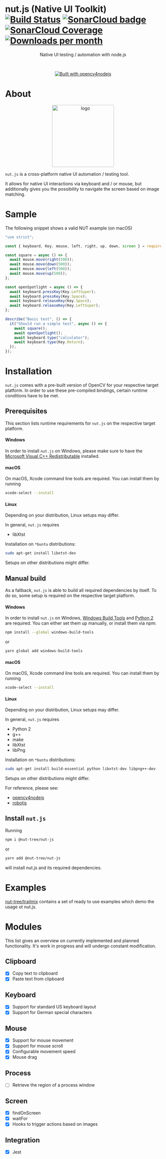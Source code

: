 # nut.js (Native UI Toolkit) [![Build Status](https://travis-ci.com/nut-tree/nut.js.svg?branch=master)](https://travis-ci.com/nut-tree/nut.js) [![SonarCloud badge](https://sonarcloud.io/api/project_badges/measure?project=nut-tree%3Anut.js&metric=alert_status)](https://sonarcloud.io/dashboard?id=nut-tree%3Anut.js) [![SonarCloud Coverage](https://sonarcloud.io/api/project_badges/measure?project=nut-tree%3Anut.js&metric=coverage)](https://sonarcloud.io/component_measures?id=nut-tree%3Anut.js&metric=coverage) [![Downloads per month](https://img.shields.io/npm/dm/@nut-tree/nut-js)](https://www.npmjs.com/package/@nut-tree/nut-js)
<p align="center">
Native UI testing / automation with node.js
</p>
<br/>
<p align="center">
	<a target="_blank" href="https://github.com/justadudewhohacks/opencv4nodejs">
		<img src="https://img.shields.io/badge/Built_with-opencv4nodejs-C86414.svg?style=flat-square" alt="Built with opencv4nodejs" /></a>
</p>

# About

<p align="center">
    <img src="https://github.com/nut-tree/nut.js/raw/master/.gfx/nut.png" alt="logo" width="200"/>
</p>

`nut.js` is a cross-platform native UI automation / testing tool.

It allows for native UI interactions via keyboard and / or mouse,
but additionally gives you the possibility to navigate the screen based on image matching.

# Sample

The following snippet shows a valid NUT example (on macOS)

```js
"use strict";

const { keyboard, Key, mouse, left, right, up, down, screen } = require("@nut-tree/nut-js");

const square = async () => {
  await mouse.move(right(500));
  await mouse.move(down(500));
  await mouse.move(left(500));
  await mouse.move(up(500));
};

const openSpotlight = async () => {
  await keyboard.pressKey(Key.LeftSuper);
  await keyboard.pressKey(Key.Space);
  await keyboard.releaseKey(Key.Space);
  await keyboard.releaseKey(Key.LeftSuper);
};

describe("Basic test", () => {
  it("Should run a simple test", async () => {
    await square();
    await openSpotlight();
    await keyboard.type("calculator");
    await keyboard.type(Key.Return);
  });
});

```

# Installation

`nut.js` comes with a pre-built version of OpenCV for your respective target platform.
In order to use these pre-compiled bindings, certain runtime conditions have to be met.

## Prerequisites

This section lists runtime requirements for `nut.js` on the respective target platform.

#### Windows

In order to install `nut.js` on Windows, please make sure to have the [Microsoft Visual C++ Redistributable](https://support.microsoft.com/en-us/help/2977003/the-latest-supported-visual-c-downloads) installed.

#### macOS

On macOS, Xcode command line tools are required.
You can install them by running
```bash
xcode-select --install
```

#### Linux

Depending on your distribution, Linux setups may differ.

In general, `nut.js` requires

- libXtst

Installation on `*buntu` distributions:
```bash
sudo apt-get install libxtst-dev
```

Setups on other distributions might differ.

## Manual build

As a fallback, `nut.js` is able to build all required dependencies by itself.
To do so, some setup is required on the respective target platform.

#### Windows

In order to install `nut.js` on Windows, [Windows Build Tools](https://www.microsoft.com/en-us/download/details.aspx?id=48159) and [Python 2](https://www.python.org/downloads/windows/) are required.
You can either set them up manually, or install them via npm:

```bash
npm install --global windows-build-tools
```

or

```bash
yarn global add windows-build-tools
```

#### macOS

On macOS, Xcode command line tools are required.
You can install them by running
```bash
xcode-select --install
```

#### Linux

Depending on your distribution, Linux setups may differ.

In general, `nut.js` requires

- Python 2
- g++
- make
- libXtst
- libPng

Installation on `*buntu` distributions:
```bash
sudo apt-get install build-essential python libxtst-dev libpng++-dev
```

Setups on other distributions might differ.

For reference, please see:
 
- [opencv4nodejs](https://github.com/justadudewhohacks/opencv4nodejs#how-to-install)
- [robotjs](http://robotjs.io/docs/building)

## Install `nut.js`

Running 

```bash
npm i @nut-tree/nut-js
```

or

```bash
yarn add @nut-tree/nut-js
```

will install nut.js and its required dependencies.


# Examples

[nut-tree/trailmix](https://github.com/nut-tree/trailmix) contains a set of ready to use examples which demo the usage ot nut.js.

# Modules

This list gives an overview on currently implemented and planned functionality.
It's work in progress and will undergo constant modification.

## Clipboard

- [x] Copy text to clipboard
- [x] Paste text from clipboard

## Keyboard

- [x] Support for standard US keyboard layout
- [x] Support for German special characters

## Mouse

- [x] Support for mouse movement
- [x] Support for mouse scroll
- [x] Configurable movement speed
- [x] Mouse drag

## Process

- [ ] Retrieve the region of a process window

## Screen

- [x] findOnScreen
- [x] waitFor
- [x] Hooks to trigger actions based on images

## Integration

- [x] Jest
